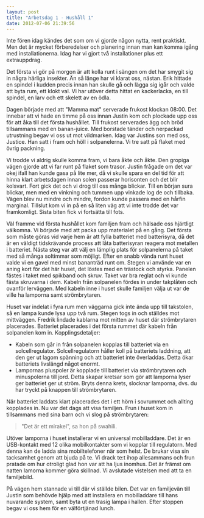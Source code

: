 ```yaml
---
layout: post
title: "Arbetsdag 1 - Hushåll 1"
date: 2012-07-06 21:39:56
---
```

Inte fören idag kändes det som om vi gjorde någon nytta, rent praktiskt. Men det är mycket förberedelser och planering innan man kan komma igång med installationerna. Idag har vi gjort två installationer plus ett extrauppdrag.

Det första vi gör på morgon är att kolla runt i sängen om det har smygit sig in några härliga insekter. Än så länge har vi klarat oss, nästan. Erik hittade en spindel i kudden precis innan han skulle gå och lägga sig igår och valde att byta rum, ett klokt val. Vi har utöver detta hittat en kackerlacka, en till spindel, en larv och ett skelett av en ödla. <!--more-->

Dagen började med att "Mamma mat" serverade frukost klockan 08:00. Det innebar att vi hade en timme på oss innan Justin kom och plockade upp oss för att åka till det första hushållet. Till frukost serverades ägg och bröd tillsammans med en banan-juice. Med borstade tänder och nerpackad utrustning begav vi oss ut mot vildmarken. Idag var Justins son med oss, Justice. Han satt i fram och höll i solpanelerna. Vi tre satt på flaket med övrig packning.

Vi trodde vi aldrig skulle komma fram, vi bara åkte och åkte. Den gropiga vägen gjorde att vi far runt på flaket som trasor. Justin frågade om det var okej ifall han kunde gasa på lite mer, då vi skulle spara en del tid för att hinna klart arbetsdagen innan solen passerar horisonten och det blir kolsvart. Fort gick det och vi drog till oss många blickar. Till en början sura blickar, men med en vinkning och tummen upp vinkade log de och tillbaka. Vägen blev nu mindre och mindre, fordon kunde passera med en hårfin marginal. Tillslut kom vi in på en så liten väg att vi inte trodde det var framkomligt. Sista biten fick vi fortsätta till fots.

Väl framme vid första hushållet kom familjen fram och hälsade oss hjärtligt välkomna. Vi började med att packa upp materialet på en gång. Det första som måste göras vid varje hem är att fylla batteriet med batterisyra, då det är en väldigt tidskrävande process att låta batterisyran reagera mot metallen i batteriet. Nästa steg var att välj en lämplig plats för solpanelerna på taket med så många soltimmar som möjligt. Efter en snabb vända runt huset valde vi en gavel med minst bananträd runt om. Stegen vi använde var en aning kort för det här huset, det löstes med en trästock och styrka. Panelen fästes i taket med spikband och skruv. Taket var bra reglat och vi kunde fästa skruvarna i dem. Kabeln från solpanelen fördes in under takplåten och ovanför lerväggen. Med kabeln inne i huset skulle familjen välja ut var de ville ha lamporna samt strömbrytaren.

Huset var indelat i fyra rum men väggarna gick inte ända upp till takstolen, så en lampa kunde lysa upp två rum. Stegen togs in och ställdes mot mittväggen. Fredrik lindade kablarna mot mitten av huset där strömbrytaren placerades. Batteriet placerades i det första rummet där kabeln från solpanelen kom in. Kopplingsdetaljer:
<ul>
  <li>Kabeln som går in från solpanelen kopplas till batteriet via en solcellregulator. Solcellregulatorn håller koll på batteriets laddning, att den ger ut lagom spänning och att batteriet inte överladdas. Detta ökar batteriets livslängd något enormt.</li>
  <li>Lampornas pluspoler är kopplade till batteriet via strömbrytaren och minuspolerna till jord. Detta skapar kretsar som gör att lamporna lyser ger batteriet ger ut ström. Bryts denna krets, slocknar lamporna, dvs. du har tryckt på knappen till strömbrytaren.</li>
</ul>
När batteriet laddats klart placerades det i ett hörn i sovrummet och allting kopplades in. Nu var det dags att visa familjen. Frun i huset kom in tillsammans med sina barn och vi slog på strömbrytaren:
<blockquote>"Det är ett mirakel", sa hon på swahili.</blockquote>
Utöver lamporna i huset installerar vi en universal mobilladdare. Det är en USB-kontakt med 12 olika mobilkontakter som vi kopplar till regulatorn. Med denna kan de ladda sina mobiltelefoner när som helst.
De brukar visa sin tacksamhet genom att bjuda på te. Vi drack te:t ihop allesammans och frun pratade om hur otroligt glad hon var att ha ljus inomhus. Det är främst om natten lamorna kommer göra skillnad. Vi avslutade vistelsen med att ta en familjebild.

På vägen hem stannade vi till där vi ställde bilen. Det var en familjevän till Justin som behövde hjälp med att installera en mobilladdare till hans nuvarande system, samt byta ut en trasig lampa i hallen. Efter stoppen begav vi oss hem för en välförtjänad lunch.
